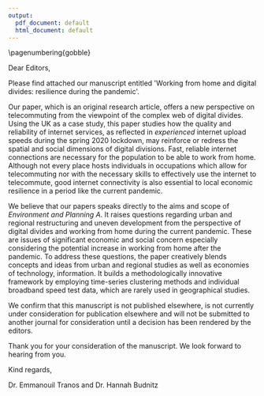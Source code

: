 ```yaml
---
output:
  pdf_document: default
  html_document: default
---
```


\pagenumbering{gobble}


Dear Editors,

Please find attached our manuscript entitled 'Working from home and digital
divides: resilience during the pandemic'.

Our paper, which is an original research article, offers a new perspective on
telecommuting from the viewpoint of the complex web of digital divides.
Using the UK as a case study, this paper studies how the quality and reliability
of internet services, as reflected in *experienced* internet upload speeds
during the spring 2020 lockdown, may reinforce or redress the spatial and social
dimensions of digital divisions. Fast, reliable internet connections are necessary
for the population to be able to work from home. Although not every place hosts
individuals in occupations which allow for telecommuting nor with the necessary
skills to effectively use the internet to telecommute, good internet connectivity
is also essential to local economic resilience in a period like the current pandemic.

We believe that our papers speaks directly to the aims and scope of
*Environment and Planning A*. It raises questions regarding urban and regional
restructuring and uneven development from the perspective of digital divides and
working from home during the current pandemic. These are issues of significant
economic and social concern especially considering the potential increase in
working from home after the pandemic. To address these questions, the paper
creatively blends concepts and ideas from urban and regional studies as well as
economies of technology, information. It builds a methodologically
innovative framework by employing time-series clustering methods and individual
broadband speed test data, which are rarely used in geographical studies.

We confirm that this manuscript is not published elsewhere, is not currently 
under consideration for publication elsewhere and will not be submitted to
another journal for consideration until a decision has been rendered by the editors.

Thank you for your consideration of the manuscript.
We look forward to hearing from you.


Kind regards,

Dr. Emmanouil Tranos and Dr. Hannah Budnitz
